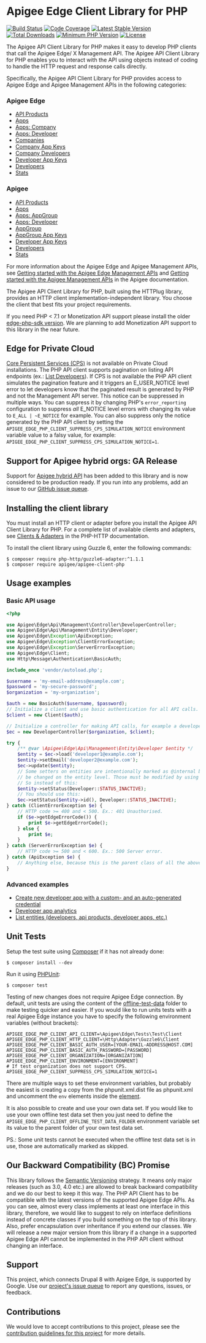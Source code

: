 # Apigee Edge Client Library for PHP

[![Build Status](https://github.com/apigee/apigee-client-php/actions/workflows/php-test-workflow.yml/badge.svg)](https://github.com/apigee/apigee-client-php/actions/workflows/php-test-workflow.yml)
[![Code Coverage](https://codecov.io/gh/apigee/apigee-client-php/branch/2.x/graph/badge.svg)](https://codecov.io/gh/apigee/apigee-client-php/branch/2.x)
[![Latest Stable Version](https://poser.pugx.org/apigee/apigee-client-php/v/stable)](https://packagist.org/packages/apigee/apigee-client-php)
[![Total Downloads](https://poser.pugx.org/apigee/apigee-client-php/downloads)](https://packagist.org/packages/apigee/apigee-client-php)
[![Minimum PHP Version](https://img.shields.io/badge/PHP-%3E%3D%208.1-8892BF.svg?style=flat-square)](https://php.net/)
[![License](https://poser.pugx.org/apigee/apigee-client-php/license)](https://packagist.org/packages/apigee/apigee-client-php)

The Apigee API Client Library for PHP makes it easy to develop PHP clients that call the Apigee Edge/ X Management API. The
Apigee API Client Library for PHP enables you to interact with the API using objects instead of coding to handle the
HTTP request and response calls directly.

Specifically, the Apigee API Client Library for PHP provides access to Apigee Edge and Apigee Management APIs in the following
categories:

### Apigee Edge
* [API Products](https://apidocs.apigee.com/api/api-products-1)
* [Apps](https://apidocs.apigee.com/api/apps-0)
* [Apps: Company](https://apidocs.apigee.com/api/apps-company)
* [Apps: Developer](https://apidocs.apigee.com/api/apps-developer)
* [Companies](https://apidocs.apigee.com/api/companies-0)
* [Company App Keys](https://apidocs.apigee.com/api/company-app-keys-0)
* [Company Developers](https://apidocs.apigee.com/api/company-developers-0)
* [Developer App Keys](https://apidocs.apigee.com/api/developer-app-keys)
* [Developers](https://apidocs.apigee.com/api/developers-0)
* [Stats](https://apidocs.apigee.com/api/stats)

### Apigee
* [API Products](https://cloud.google.com/apigee/docs/reference/apis/apigee/rest/v1/organizations.apiproducts)
* [Apps](https://cloud.google.com/apigee/docs/reference/apis/apigee/rest/v1/organizations.apps)
* [Apps: AppGroup](https://cloud.google.com/apigee/docs/reference/apis/apigee/rest/v1/organizations.appgroups.apps)
* [Apps: Developer](https://cloud.google.com/apigee/docs/reference/apis/apigee/rest/v1/organizations.developers.apps)
* [AppGroup](https://cloud.google.com/apigee/docs/reference/apis/apigee/rest/v1/organizations.appgroups)
* [AppGroup App Keys](https://cloud.google.com/apigee/docs/reference/apis/apigee/rest/v1/organizations.appgroups.apps.keys)
* [Developer App Keys](https://cloud.google.com/apigee/docs/reference/apis/apigee/rest/v1/organizations.developers.apps.keys)
* [Developers](https://cloud.google.com/apigee/docs/reference/apis/apigee/rest/v1/organizations.developers)
* [Stats](https://cloud.google.com/apigee/docs/reference/apis/apigee/rest/v1/organizations.environments.stats)

For more information about the Apigee Edge and Apigee Management APIs, see [Getting started with the Apigee Edge Management APIs](https://apidocs.apigee.com/api-reference/content/api-reference-getting-started) and [Getting started with the Apigee Management APIs](https://cloud.google.com/apigee/docs/api-platform/get-started/api-get-started)
in the Apigee documentation.

The Apigee API Client Library for PHP, built using the HTTPlug library, provides an HTTP client
implementation-independent library. You choose the client that best fits your project requirements.

If you need PHP < 7.1 or Monetization API support please install the older [edge-php-sdk version](https://github.com/apigee/edge-php-sdk).
We are planning to add Monetization API support to this library in the near future.

## Edge for Private Cloud
[Core Persistent Services (CPS)](https://docs.apigee.com/api-platform/reference/cps) is not available on Private Cloud installations.
The PHP API client supports pagination on listing API endpoints (ex.: [List Developers](https://apidocs.apigee.com/management/apis/get/organizations/%7Borg_name%7D/developers)). If CPS is not available the PHP API client simulates the pagination feature and it triggers an E_USER_NOTICE level error to let developers know that the paginated result is generated by PHP and not the Management API server.
This notice can be suppressed in multiple ways. You can suppress it by changing PHP's `error_reporting` configuration to
suppress _all_ E_NOTICE level errors with changing its value to `E_ALL | ~E_NOTICE` for example. You can also suppress only the notice generated by the PHP API client by setting the `APIGEE_EDGE_PHP_CLIENT_SUPPRESS_CPS_SIMULATION_NOTICE` environment variable value to a falsy value, for example: `APIGEE_EDGE_PHP_CLIENT_SUPPRESS_CPS_SIMULATION_NOTICE=1`.

## Support for Apigee hybrid orgs: GA Release

Support for [Apigee hybrid API](https://docs.apigee.com/hybrid/reference-overview) has been added to this library and is
now considered to be production ready.  If you run into any problems, add an issue to our [GitHub issue queue](https://github.com/apigee/apigee-client-php/issues).

## Installing the client library

You must install an HTTP client or adapter before you install the Apigee API Client Library for PHP. For a complete list
of available clients and adapters, see [Clients & Adapters](http://docs.php-http.org/en/latest/clients.html) in the
PHP-HTTP documentation.

To install the client library using Guzzle 6, enter the following commands:

```
$ composer require php-http/guzzle6-adapter:^1.1.1
$ composer require apigee/apigee-client-php
```

## Usage examples

### Basic API usage

```php
<?php

use Apigee\Edge\Api\Management\Controller\DeveloperController;
use Apigee\Edge\Api\Management\Entity\Developer;
use Apigee\Edge\Exception\ApiException;
use Apigee\Edge\Exception\ClientErrorException;
use Apigee\Edge\Exception\ServerErrorException;
use Apigee\Edge\Client;
use Http\Message\Authentication\BasicAuth;

include_once 'vendor/autoload.php';

$username = 'my-email-address@example.com';
$password = 'my-secure-password';
$organization = 'my-organization';

$auth = new BasicAuth($username, $password);
// Initialize a client and use basic authentication for all API calls.
$client = new Client($auth);

// Initialize a controller for making API calls, for example a developer controller to working with developer entities.
$ec = new DeveloperController($organization, $client);

try {
    /** @var \Apigee\Edge\Api\Management\Entity\Developer $entity */
    $entity = $ec->load('developer1@example.com');
    $entity->setEmail('developer2@example.com');
    $ec->update($entity);
    // Some setters on entities are intentionally marked as @internal because the underlying entity properties can not
    // be changed on the entity level. Those must be modified by using dedicated API calls.
    // So instead of this:
    $entity->setStatus(Developer::STATUS_INACTIVE);
    // You should use this:
    $ec->setStatus($entity->id(), Developer::STATUS_INACTIVE);
} catch (ClientErrorException $e) {
    // HTTP code >= 400 and < 500. Ex.: 401 Unauthorised.
    if ($e->getEdgeErrorCode()) {
        print $e->getEdgeErrorCode();
    } else {
        print $e;
    }
} catch (ServerErrorException $e) {
    // HTTP code >= 500 and < 600. Ex.: 500 Server error.
} catch (ApiException $e) {
    // Anything else, because this is the parent class of all the above.
}

```

### Advanced examples

* [Create new developer app with a custom- and an auto-generated credential](examples/create_new_app_with_credential.php)
* [Developer app analytics](examples/developer_app_analytics.php)
* [List entities (developers, api products, developer apps, etc.)](examples/list_multiple_entities.php)

## Unit Tests

Setup the test suite using [Composer](http://getcomposer.org/) if it has not already done:

```
$ composer install --dev
```

Run it using [PHPUnit](http://phpunit.de/):

```
$ composer test
```

Testing of new changes does not require Apigee Edge connection. By default, unit tests are using the content of the
[offline-test-data](tests/offline-test-data) folder to make testing quicker and easier. If you would like to run units
tests with a real Apigee Edge instance you have to specify the following environment variables (without brackets):

```shell
APIGEE_EDGE_PHP_CLIENT_API_CLIENT=\Apigee\Edge\Tests\Test\Client
APIGEE_EDGE_PHP_CLIENT_HTTP_CLIENT=\Http\Adapter\Guzzle6\Client
APIGEE_EDGE_PHP_CLIENT_BASIC_AUTH_USER=[YOUR-EMAIL-ADDRESS@HOST.COM]
APIGEE_EDGE_PHP_CLIENT_BASIC_AUTH_PASSWORD=[PASSWORD]
APIGEE_EDGE_PHP_CLIENT_ORGANIZATION=[ORGANIZATION]
APIGEE_EDGE_PHP_CLIENT_ENVIRONMENT=[ENVIRONMENT]
# If test organization does not support CPS.
APIGEE_EDGE_PHP_CLIENT_SUPPRESS_CPS_SIMULATION_NOTICE=1
```

There are multiple ways to set these environment variables, but probably the easiest is creating a copy from the
phpunit.xml.dist file as phpunit.xml and uncomment the `env` elements inside the [<php> element](https://phpunit.de/manual/current/en/appendixes.configuration.html#appendixes.configuration.php-ini-constants-variables).

It is also possible to create and use your own data set. If you would like to use your own offline test data set then
you just need to define the `APIGEE_EDGE_PHP_CLIENT_OFFLINE_TEST_DATA_FOLDER` environment variable set its value to the parent
folder of your own test data set.

PS.: Some unit tests cannot be executed when the offline test data set is in use, those are automatically marked as
skipped.

## Our Backward Compatibility (BC) Promise
This library follows the [Semantic Versioning](https://semver.org) strategy. It means only major releases (such as 3.0, 4.0 etc.) are allowed to break backward compatibility and we do our best to keep it this way.
The PHP API Client has to be compatible with the latest versions of the supported Apigee Edge APIs.
As you can see, almost every class implements at least one interface in this library, therefore, we would like to suggest to rely on interface definitions instead of concrete classes if you build something on the top of this library. Also, prefer encapsulation over inheritance if you extend our classes.
We will release a new major version from this library if a change in a supported Apigee Edge API cannot be implemented in the PHP API client without changing an interface.

## Support

This project, which connects Drupal 8 with Apigee Edge, is supported by Google. Use our [project's issue queue](https://github.com/apigee/apigee-client-php/issues) to report any questions, issues, or feedback.

## Contributions
We would love to accept contributions to this project, please see the [contribution guidelines for this project](CONTRIBUTING.md) for more details.

